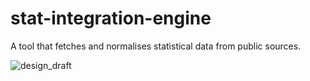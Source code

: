 # stat-integration-engine

A tool that fetches and normalises statistical data from public sources.

![design_draft](https://github.com/gusan735/stat-integration-engine/assets/38020265/9f58e291-6e0b-40b9-96ae-97ee6ab65687)
